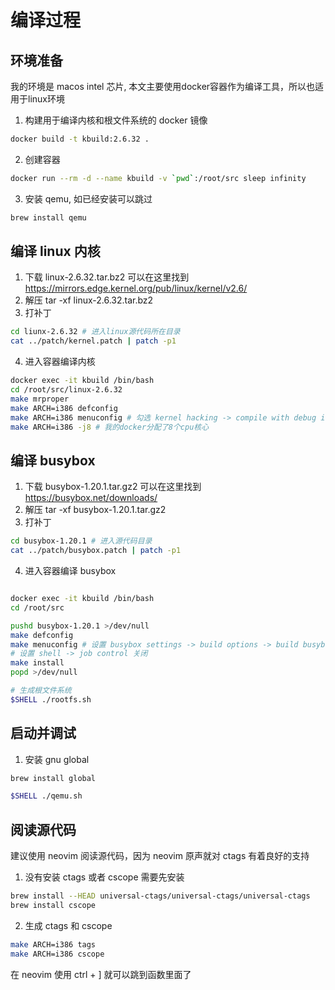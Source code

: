 # 编译过程


## 环境准备

我的环境是 macos intel 芯片, 本文主要使用docker容器作为编译工具，所以也适用于linux环境

1. 构建用于编译内核和根文件系统的 docker 镜像

```sh
docker build -t kbuild:2.6.32 .
```

2. 创建容器

```sh
docker run --rm -d --name kbuild -v `pwd`:/root/src sleep infinity
```

3. 安装 qemu, 如已经安装可以跳过

```sh
brew install qemu
```

## 编译 linux 内核

1. 下载 linux-2.6.32.tar.bz2 可以在这里找到 https://mirrors.edge.kernel.org/pub/linux/kernel/v2.6/
2. 解压 tar -xf linux-2.6.32.tar.bz2
3. 打补丁 

```sh
cd liunx-2.6.32 # 进入linux源代码所在目录
cat ../patch/kernel.patch | patch -p1
```

4. 进入容器编译内核

```sh
docker exec -it kbuild /bin/bash
cd /root/src/linux-2.6.32
make mrproper
make ARCH=i386 defconfig
make ARCH=i386 menuconfig # 勾选 kernel hacking -> compile with debug info
make ARCH=i386 -j8 # 我的docker分配了8个cpu核心
```

## 编译 busybox

1. 下载 busybox-1.20.1.tar.gz2 可以在这里找到 https://busybox.net/downloads/
2. 解压 tar -xf busybox-1.20.1.tar.gz2
3. 打补丁

```sh
cd busybox-1.20.1 # 进入源代码目录
cat ../patch/busybox.patch | patch -p1
```

4. 进入容器编译 busybox

```sh

docker exec -it kbuild /bin/bash
cd /root/src

pushd busybox-1.20.1 >/dev/null
make defconfig
make menuconfig # 设置 busybox settings -> build options -> build busybox as a static binary
# 设置 shell -> job control 关闭
make install
popd >/dev/null

# 生成根文件系统
$SHELL ./rootfs.sh
```

## 启动并调试

1. 安装 gnu global

```sh
brew install global
```

```sh
$SHELL ./qemu.sh
```


## 阅读源代码

建议使用 neovim 阅读源代码，因为 neovim 原声就对 ctags 有着良好的支持

1. 没有安装 ctags 或者 cscope 需要先安装

```sh
brew install --HEAD universal-ctags/universal-ctags/universal-ctags
brew install cscope
```

2. 生成 ctags 和 cscope 

```sh
make ARCH=i386 tags
make ARCH=i386 cscope
```

在 neovim 使用 ctrl + ] 就可以跳到函数里面了
